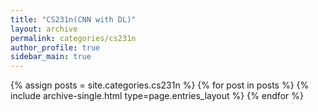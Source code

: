 ```yaml
---
title: "CS231n(CNN with DL)"
layout: archive
permalink: categories/cs231n
author_profile: true
sidebar_main: true
---
```



{% assign posts = site.categories.cs231n %}
{% for post in posts %} {% include archive-single.html type=page.entries_layout %} {% endfor %}
